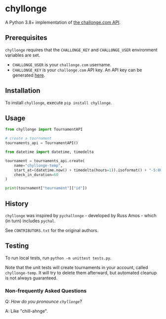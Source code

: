 # chyllonge

A Python 3.8+ implementation of [the challonge.com API](https://api.challonge.com/v1).

## Prerequisites

`chyllonge` requires that the `CHALLONGE_KEY` and `CHALLONGE_USER` environment variables are set.

* `CHALLONGE_USER` is your `challonge.com` username.
* `CHALLONGE_KEY` is your `challonge.com` API key.  An API key can be generated [here](https://challonge.com/settings/developer).

## Installation

To install `chyllonge`, execute `pip install chyllonge`.

## Usage

```python
from chyllonge import TournamentAPI

# create a tournament
tournaments_api = TournamentAPI()

from datetime import datetime, timedelta

tournament = tournaments_api.create(
    name="chyllonge-temp",
    start_at=(datetime.now() + timedelta(hours=1)).isoformat() + "-5:00",
    check_in_duration=60
)

print(tournament["tournament"]["id"])
```

## History

`chyllonge` was inspired by `pychallonge` - developed by Russ Amos - which (in turn) includes `pychal`. 

See `CONTRIBUTORS.txt` for the original authors.

## Testing

To run local tests, run `python -m unittest tests.py`.

Note that the unit tests will create tournaments in your account, called `chyllonge-temp`.  It will try to delete them 
afterward, but automated cleanup is not always guaranteed.

### Non-frequently Asked Questions

Q: _How do you pronounce `chyllonge`_?

A: Like "chill-ahnge".